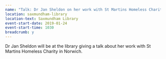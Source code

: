 ```yaml
---
name: "Talk: Dr Jan Sheldon on her work with St Martins Homeless Charity"
location: saxmundham-library
location-text: Saxmundham Library
event-start-date: 2019-01-24
event-start-time: 1030
breadcrumb: y
---
```


Dr Jan Sheldon will be at the library giving a talk about her work with St Martins Homeless Charity in Norwich.
